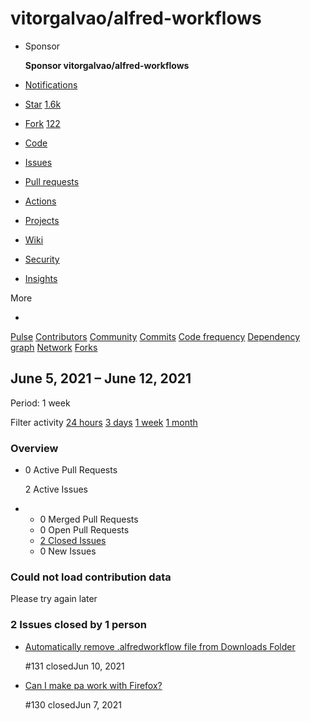 # vitorgalvao/alfred-workflows

* Sponsor

   **Sponsor vitorgalvao/alfred-workflows**

*  [Notifications](https://github.com/login?return_to=%2Fvitorgalvao%2Falfred-workflows)
*  [ Star](https://github.com/login?return_to=%2Fvitorgalvao%2Falfred-workflows) [1.6k](vitorgalvao-alfred-workflows.md)
*  [Fork](https://github.com/login?return_to=%2Fvitorgalvao%2Falfred-workflows) [122](network/vitorgalvao-alfred-workflows.md)
*  [Code]()
*  [Issues](vitorgalvao-alfred-workflows-1.md)
*  [Pull requests](vitorgalvao-alfred-workflows-2.md)
*  [Actions](vitorgalvao-alfred-workflows-3.md)
*  [Projects](vitorgalvao-alfred-workflows-4.md)
*  [Wiki](vitorgalvao-alfred-workflows-5.md)
*  [Security](build-software-better-together.md)
*  [Insights](vitorgalvao-alfred-workflows-6.md)

More

* 
 [Pulse](vitorgalvao-alfred-workflows-6.md) [Contributors](https://github.com/vitorgalvao/alfred-workflows/graphs/contributors) [Community](https://github.com/vitorgalvao/alfred-workflows/community) [Commits](https://github.com/vitorgalvao/alfred-workflows/graphs/commit-activity) [Code frequency](https://github.com/vitorgalvao/alfred-workflows/graphs/code-frequency) [Dependency graph](https://github.com/vitorgalvao/alfred-workflows/network/dependencies) [Network](https://github.com/vitorgalvao/alfred-workflows/network) [Forks](network/vitorgalvao-alfred-workflows.md)

## June 5, 2021 – June 12, 2021

 Period: 1 week

Filter activity [24 hours](https://github.com/vitorgalvao/alfred-workflows/pulse/daily) [3 days](https://github.com/vitorgalvao/alfred-workflows/pulse/halfweekly) [1 week](vitorgalvao-alfred-workflows-6.md) [1 month](https://github.com/vitorgalvao/alfred-workflows/pulse/monthly)

### Overview

* 0 Active Pull Requests

  2 Active Issues

* *  0 Merged Pull Requests
  *  0 Open Pull Requests
  *  [2 Closed Issues](vitorgalvao-alfred-workflows-6.md#closed-issues)
  *  0 New Issues

### Could not load contribution data

Please try again later

###  2 Issues closed by 1 person <a id="closed-issues"></a>

* [Automatically remove .alfredworkflow file from Downloads Folder](https://github.com/vitorgalvao/alfred-workflows/issues/131)

   \#131 closedJun 10, 2021

* [Can I make pa work with Firefox?](https://github.com/vitorgalvao/alfred-workflows/issues/130)

   \#130 closedJun 7, 2021

